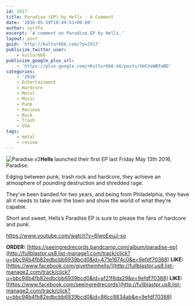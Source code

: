 ```yaml
---
id: 2917
title: Paradise (EP) by Hells - A Comment
date: '2016-05-19T10:49:51+00:00'
author: syr3fx
excerpt: 'A comment on Paradise EP by Hells.'
layout: post
guid: 'http://kultur666.com/?p=2917'
publicize_twitter_user:
    - kultur666
publicize_google_plus_url:
    - 'https://plus.google.com/+Kultur666-k6/posts/UmCVeWBfwBD'
categories:
    - '2016'
    - Entertainment
    - Hardcore
    - Metal
    - Music
    - Punk
    - Reviews
    - Rock
    - Trash
    - USA
tags:
    - metal
    - review
---
```


![Paradise.v2](http://localhost:8080/wp-content/uploads/2016/05/paradise-v2.jpg)**Hells** launched their first EP last Friday May 13th 2016, Paradise.

Edging between punk, trash rock and hardcore, they achieve an atmosphere of pounding destruction and shredded rage.

They’ve been banded for two years, and being from Philadelphia, they have all it needs to take over the town and show the world of what they’re capable.

Short and sweet, Hells’s Paradise EP is sure to please the fans of hardcore and punk.

https://www.youtube.com/watch?v=6IwoEeuJ-so

**ORDER:** [https://seeingredrecords.bandcamp.com/album/paradise-ep](http://fullblastpr.us8.list-manage1.com/track/click?u=bbc94b4fb82edbcbb6939bcd0&id=471e1674c0&e=9efdf70388)
**LIKE:** [https://www.facebook.com/givethemhells/](http://fullblastpr.us8.list-manage2.com/track/click?u=bbc94b4fb82edbcbb6939bcd0&id=af21f8da29&e=9efdf70388)
**LIKE:** [https://www.facebook.com/seeingredrecords](http://fullblastpr.us8.list-manage2.com/track/click?u=bbc94b4fb82edbcbb6939bcd0&id=86cc8834ab&e=9efdf70388)